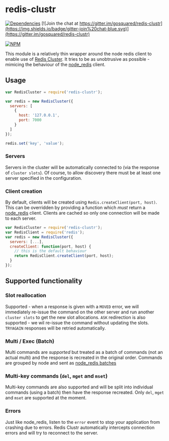 # redis-clustr

[![Dependencies](https://david-dm.org/gosquared/redis-clustr.svg)](https://david-dm.org/gosquared/redis-clustr)
[![Join the chat at https://gitter.im/gosquared/redis-clustr](https://img.shields.io/badge/gitter-join%20chat-blue.svg)](https://gitter.im/gosquared/redis-clustr)

[![NPM](https://nodei.co/npm/redis-clustr.png?downloads=true&downloadRank=true&stars=true)](https://www.npmjs.com/package/redis-clustr)

This module is a relatively thin wrapper around the node redis client to enable use of [Redis Cluster](http://redis.io/topics/cluster-spec). It tries to be as unobtrusive as possible - mimicing the behaviour of the [node_redis](https://github.com/mranney/node_redis) client.


## Usage


```javascript
var RedisCluster = require('redis-clustr');

var redis = new RedisCluster({
  servers: [
    {
      host: '127.0.0.1',
      port: 7000
    }
  ]
});

redis.set('key', 'value');
```

### Servers

Servers in the cluster will be automatically connected to (via the response of `cluster slots`). Of course, to allow discovery there must be at least one server specified in the configuration.

### Client creation

By default, clients will be created using `Redis.createClient(port, host)`. This can be overridden by providing a function which *must* return a [node_redis](https://github.com/mranney/node_redis) client. Clients are cached so only one connection will be made to each server.

```javascript
var RedisCluster = require('redis-clustr');
var RedisClient = require('redis');
var redis = new RedisCluster({
  servers: [...],
  createClient: function(port, host) {
    // this is the default behaviour
    return RedisClient.createClient(port, host);
  }
});
```


## Supported functionality

### Slot reallocation

Supported - when a response is given with a `MOVED` error, we will immediately re-issue the command on the other server and run another `cluster slots` to get the new slot allocations. `ASK` redirection is also supported - we wil re-issue the command without updating the slots. `TRYAGAIN` responses will be retried automatically.

### Multi / Exec (Batch)

Multi commands are *supported* but treated as a batch of commands (not an actual multi) and the response is recreated in the original order. Commands are grouped by node and sent as [node_redis batches](https://github.com/NodeRedis/node_redis#clientbatchcommands)

### Multi-key commands (`del`, `mget` and `mset`)

Multi-key commands are also supported and will be split into individual commands (using a batch) then have the response recreated. Only `del`, `mget` and `mset` are supported at the moment.

### Errors

Just like node_redis, listen to the `error` event to stop your application from crashing due to errors. Redis Clustr automatically intercepts connection errors and will try to reconnect to the server.
